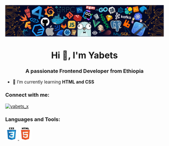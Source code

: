 <img src="assets/header_.png" alt="header img">
<h1 align="center">Hi 👋, I'm Yabets</h1>
<h3 align="center">A passionate Frontend Developer from Ethiopia</h3>

- 🌱 I’m currently learning **HTML and CSS**

<h3 align="left">Connect with me:</h3>
<p align="left">
<a href="https://twitter.com/yabets_x" target="blank"><img align="center" src="https://raw.githubusercontent.com/rahuldkjain/github-profile-readme-generator/master/src/images/icons/Social/twitter.svg" alt="yabets_x" height="30" width="40" /></a>
</p>

<h3 align="left">Languages and Tools:</h3>
<p align="left"> <a href="https://www.w3schools.com/css/" target="_blank" rel="noreferrer"> <img src="https://raw.githubusercontent.com/devicons/devicon/master/icons/css3/css3-original-wordmark.svg" alt="css3" width="40" height="40"/> </a> <a href="https://www.w3.org/html/" target="_blank" rel="noreferrer"> <img src="https://raw.githubusercontent.com/devicons/devicon/master/icons/html5/html5-original-wordmark.svg" alt="html5" width="40" height="40"/> </a> </p>
